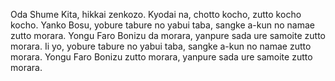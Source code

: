 Oda Shume Kita, hikkai zenkozo. Kyodai na, chotto kocho, zutto kocho kocho. Yanko Bosu, yobure tabure no yabui taba, sangke a-kun no namae zutto morara. Yongu Faro Bonizu da morara, yanpure sada ure samoite zutto morara. Ii yo, yobure tabure no yabui taba, sangke a-kun no namae zutto morara. Yongu Faro Bonizu zutto morara, yanpure sada ure samoite zutto morara.